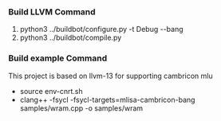 ### Build LLVM Command
1. python3 ../buildbot/configure.py -t Debug --bang
2. python3 ../buildbot/compile.py


### Build example Command
This project is based on llvm-13 for supporting cambricon mlu

- source env-cnrt.sh
- clang++ -fsycl -fsycl-targets=mlisa-cambricon-bang samples/wram.cpp -o samples/wram
